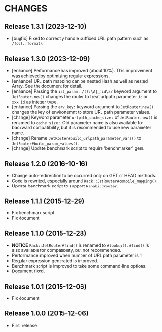 CHANGES
=======


Release 1.3.1 (2023-12-10)
--------------------------

* [bugfix] Fixed to correctly handle suffixed URL path pattern such as `/foo(.:format)`.


Release 1.3.0 (2023-12-09)
--------------------------

* [enhance] Performance has improved (about 10%). This improvement was achieved by optimizing regular expressions.
* [enhance] URL path mapping can be nested Hash as well as nested Array. See the document for detail.
* [enhance] Passing the `int_param: /(?:\A|_)id\z/` keyword argument to `JetRouter.new()` changes the router to treat urlpath parameter `id` or `xxx_id` as integer type.
* [enhance] Passing the `env_key:` keyword argument to `JetRouter.new()` changes the key of environemnt to store URL path parameter values.
* [change] Keyword parameter `urlpath_cache_size:` of `JetRouter.new()` is renamed to `cache_size:`. Old parameter name is also available for backward compatibility, but it is recommended to use new parameter name.
* [change] Rename `JetRouter#build_urlpath_parameter_vars()` to `JetRouter#build_param_values()`.
* [change] Update benchmark script to require 'benchmarker' gem.


Release 1.2.0 (2016-10-16)
--------------------------

* Change auto-redirection to be occurred only on GET or HEAD methods.
* Code is rewrited, especially around `Rack::JetRouter#compile_mapping()`.
* Update benchmark script to support `Hanabi::Router`.


Release 1.1.1 (2015-12-29)
--------------------------

* Fix benchmark script.
* Fix document.


Release 1.1.0 (2015-12-28)
--------------------------

* **NOTICE** `Rack::JetRouter#find()` is renamed to `#lookup()`.
  `#find()` is also available for compatibility, but not recommended.
* Performance improved when number of URL path parameter is 1.
* Regular expression generated is improved.
* Benchmark script is improved to take some command-line options.
* Document fixed.


Release 1.0.1 (2015-12-06)
--------------------------

* Fix document


Release 1.0.0 (2015-12-06)
--------------------------

* First release
